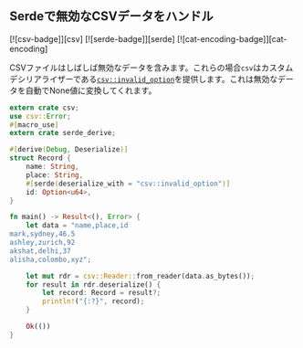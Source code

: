 ## Serdeで無効なCSVデータをハンドル

[![csv-badge]][csv] [![serde-badge]][serde] [![cat-encoding-badge]][cat-encoding]

CSVファイルはしばしば無効なデータを含みます。これらの場合`csv`はカスタムデシリアライザーである[`csv::invalid_option`]を提供します。これは無効なデータを自動でNone値に変換してくれます。

```rust
extern crate csv;
use csv::Error;
#[macro_use]
extern crate serde_derive;

#[derive(Debug, Deserialize)]
struct Record {
    name: String,
    place: String,
    #[serde(deserialize_with = "csv::invalid_option")]
    id: Option<u64>,
}

fn main() -> Result<(), Error> {
    let data = "name,place,id
mark,sydney,46.5
ashley,zurich,92
akshat,delhi,37
alisha,colombo,xyz";

    let mut rdr = csv::Reader::from_reader(data.as_bytes());
    for result in rdr.deserialize() {
        let record: Record = result?;
        println!("{:?}", record);
    }

    Ok(())
}
```

[`csv::invalid_option`]: https://docs.rs/csv/*/csv/fn.invalid_option.html
